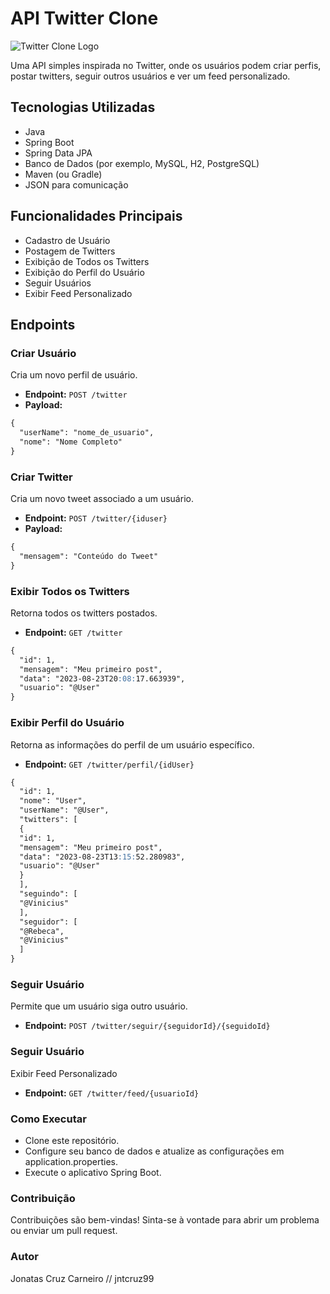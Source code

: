 # API Twitter Clone

![Twitter Clone Logo](https://cdn-icons-png.flaticon.com/256/1384/1384065.png)

Uma API simples inspirada no Twitter, onde os usuários podem criar perfis, postar twitters, seguir outros usuários e ver um feed personalizado.

## Tecnologias Utilizadas

- Java
- Spring Boot
- Spring Data JPA
- Banco de Dados (por exemplo, MySQL, H2, PostgreSQL)
- Maven (ou Gradle)
- JSON para comunicação

## Funcionalidades Principais

- Cadastro de Usuário
- Postagem de Twitters
- Exibição de Todos os Twitters
- Exibição do Perfil do Usuário
- Seguir Usuários
- Exibir Feed Personalizado

## Endpoints

### Criar Usuário

Cria um novo perfil de usuário.

- **Endpoint:** `POST /twitter`
- **Payload:**


```markdown
{
  "userName": "nome_de_usuario",
  "nome": "Nome Completo"
}
```
### Criar Twitter

Cria um novo tweet associado a um usuário.
- **Endpoint:** `POST /twitter/{iduser}`
- **Payload:**
```markdown
{
  "mensagem": "Conteúdo do Tweet"
}
```

### Exibir Todos os Twitters

Retorna todos os twitters postados.

- **Endpoint:** `GET /twitter`

```markdown
{
  "id": 1,
  "mensagem": "Meu primeiro post",
  "data": "2023-08-23T20:08:17.663939",
  "usuario": "@User"
}
```

### Exibir Perfil do Usuário

Retorna as informações do perfil de um usuário específico.

- **Endpoint:** `GET /twitter/perfil/{idUser}`

```markdown
{
  "id": 1,
  "nome": "User",
  "userName": "@User",
  "twitters": [
  {
  "id": 1,
  "mensagem": "Meu primeiro post",
  "data": "2023-08-23T13:15:52.280983",
  "usuario": "@User"
  }
  ],
  "seguindo": [
  "@Vinicius"
  ],
  "seguidor": [
  "@Rebeca",
  "@Vinicius"
  ]
}
```

### Seguir Usuário

Permite que um usuário siga outro usuário.

- **Endpoint:** `POST /twitter/seguir/{seguidorId}/{seguidoId}`

### Seguir Usuário

Exibir Feed Personalizado

- **Endpoint:** `GET /twitter/feed/{usuarioId}`

### Como Executar

- Clone este repositório.
- Configure seu banco de dados e atualize as configurações em application.properties.
- Execute o aplicativo Spring Boot.

### Contribuição

Contribuições são bem-vindas! Sinta-se à vontade para abrir um problema ou enviar um pull request.

### Autor

Jonatas Cruz Carneiro // jntcruz99